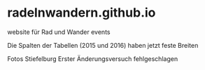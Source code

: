 # radelnwandern.github.io
website für Rad und Wander events

Die Spalten der Tabellen (2015 und 2016) haben jetzt feste Breiten

Fotos Stiefelburg
Erster Änderungsversuch fehlgeschlagen
